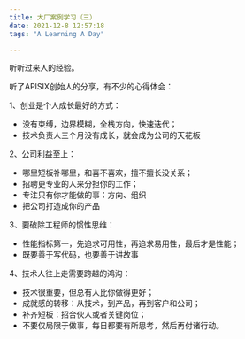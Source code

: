 ```yaml
---
title: 大厂案例学习（三）
date: 2021-12-8 12:57:18
tags: "A Learning A Day"

---
```


听听过来人的经验。

<!--more-->

听了APISIX创始人的分享，有不少的心得体会：

1、创业是个人成长最好的方式：

- 没有束缚，边界模糊，全栈方向，快速迭代；
- 技术负责人三个月没有成长，就会成为公司的天花板

2、公司利益至上：

- 哪里短板补哪里，和喜不喜欢，擅不擅长没关系；
- 招聘更专业的人来分担你的工作；
- 专注只有你才能做的事：方向、组织
- 把公司打造成你的产品

3、要破除工程师的惯性思维：

- 性能指标第一，先追求可用性，再追求易用性，最后才是性能；
- 既要善于写代码，也要善于讲故事

4、技术人往上走需要跨越的鸿沟：

- 技术很重要，但总有人比你做得更好；
- 成就感的转移：从技术，到产品，再到客户和公司；
- 补齐短板：招合伙人或者关键岗位；
- 不要仅局限于做事，每日都要有所思考，然后再付诸行动。